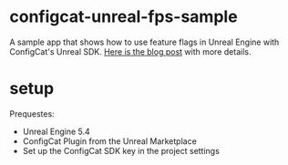 # configcat-unreal-fps-sample
A sample app that shows how to use feature flags in Unreal Engine with ConfigCat's Unreal SDK.
[Here is the blog post](https://configcat.com/blog/2024/09/11/configcat-unreal-engine-sdk/) with more details.

# setup
Prequestes:
- Unreal Engine 5.4
- ConfigCat Plugin from the Unreal Marketplace
- Set up the ConfigCat SDK key in the project settings
